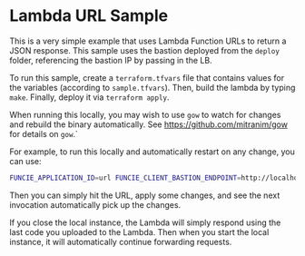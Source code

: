 # Lambda URL Sample

This is a very simple example that uses Lambda Function URLs to return a JSON response.
This sample uses the bastion deployed from the `deploy` folder, referencing the bastion IP by passing in the LB.

To run this sample, create a `terraform.tfvars` file that contains values for the variables (according to `sample.tfvars`).
Then, build the lambda by typing `make`.
Finally, deploy it via `terraform apply`.

When running this locally, you may wish to use `gow` to watch for changes and rebuild
the binary automatically. See https://github.com/mitranim/gow for details on `gow`.`

For example, to run this locally and automatically restart on any change, you can use:

```bash
FUNCIE_APPLICATION_ID=url FUNCIE_CLIENT_BASTION_ENDPOINT=http://localhost:8081 gow run main.go
```

Then you can simply hit the URL, apply some changes, and see the next invocation automatically
pick up the changes.

If you close the local instance, the Lambda will simply respond using the last code you uploaded
to the Lambda. Then when you start the local instance, it will automatically continue forwarding
requests.
